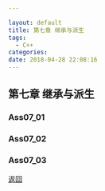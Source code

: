 ```yaml
---

layout: default
title: 第七章 继承与派生
tags:
  - C++
categories:
date: 2018-04-28 22:08:16
---
```


## 第七章 继承与派生

### Ass07_01 

### Ass07_02 

### Ass07_03 


[返回](./)